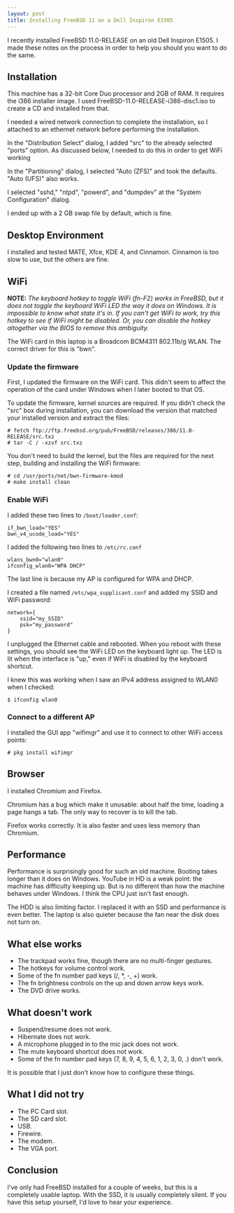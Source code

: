```yaml
---
layout: post
title: Installing FreeBSD 11 on a Dell Inspiron E1505
---
```


I recently installed FreeBSD 11.0-RELEASE on an old Dell Inspiron E1505.
I made these notes on the process in order to help you should you want to do the same.

## Installation

This machine has a 32-bit Core Duo processor and 2GB of RAM.
It requires the i386 installer image.
I used FreeBSD-11.0-RELEASE-i386-disc1.iso to create a CD and installed from that.

I needed a wired network connection to complete the installation, so I attached to an ethernet network before performing the installation.

In the "Distribution Select" dialog, I added "src" to the already selected "ports" option.
As discussed below, I needed to do this in order to get WiFi working

In the "Partitioning" dialog, I selected "Auto (ZFS)" and took the defaults.
"Auto (UFS)" also works.

I selected "sshd," "ntpd", "powerd", and "dumpdev" at the "System Configuration" dialog.

I ended up with a 2 GB swap file by default, which is fine.

## Desktop Environment

I installed and tested MATE, Xfce, KDE 4, and Cinnamon.
Cinnamon is too slow to use, but the others are fine.

## WiFi

**NOTE:** _The keyboard hotkey to toggle WiFi (fn-F2) works in FreeBSD, but it does not toggle the keyboard WiFi LED the way it does on Windows.
It is impossible to know what state it's in.
If you can't get WiFi to work, try this hotkey to see if WiFi might be disabled.
Or, you can disable the hotkey altogether via the BIOS to remove this ambiguity._

The WiFi card in this laptop is a Broadcom BCM4311 802.11b/g WLAN.
The correct driver for this is "bwn".

### Update the firmware

First, I updated the firmware on the WiFi card.
This didn't seem to affect the operation of the card under Windows when I later booted to that OS.

To update the firmware, kernel sources are required.
If you didn't check the "src" box during installation, you can download the version that matched your installed version and extract the files:

    # fetch ftp://ftp.freebsd.org/pub/FreeBSD/releases/386/11.0-RELEASE/src.txz
    # tar -C / -xzvf src.txz

You don't need to build the kernel, but the files are required for the next step, building and installing the WiFi firmware:

    # cd /usr/ports/net/bwn-firmware-kmod
    # make install clean

### Enable WiFi

I added these two lines to `/boot/loader.conf`:

    if_bwn_load="YES"
    bwn_v4_ucode_load="YES"

I added the following two lines to `/etc/rc.conf`

    wlans_bwn0="wlan0"
    ifconfig_wlan0="WPA DHCP"

The last line is because my AP is configured for WPA and DHCP.

I created a file named `/etc/wpa_supplicant.conf` and added my SSID and WiFi password:

    network={
        ssid="my_SSID"
        psk="my_password"
    }

I unplugged the Ethernet cable and rebooted.
When you reboot with these settings, you should see the WiFi LED on the keyboard light up.
The LED is lit when the interface is "up," even if WiFi is disabled by the keyboard shortcut.

I knew this was working when I saw an IPv4 address assigned to WLAN0 when I checked:

    $ ifconfig wlan0

### Connect to a different AP

I installed the GUI app "wifimgr" and use it to connect to other WiFi access points:

    # pkg install wifimgr

## Browser

I installed Chromium and Firefox.

Chromium has a bug which make it unusable: about half the time, loading a page hangs a tab.
The only way to recover is to kill the tab.

Firefox works correctly.
It is also faster and uses less memory than Chromium.

## Performance

Performance is surprisingly good for such an old machine.
Booting takes longer than it does on Windows.
YouTube in HD is a weak point: the machine has difficulty keeping up.
But is no different than how the machine behaves under Windows.
I think the CPU just isn't fast enough.

The HDD is also limiting factor.
I replaced it with an SSD and performance is even better.
The laptop is also quieter because the fan near the disk does not turn on.

## What else works

* The trackpad works fine, though there are no multi-finger gestures.
* The hotkeys for volume control work.
* Some of the fn number pad keys (/, *, -, +) work.
* The fn brightness controls on the up and down arrow keys work.
* The DVD drive works.

## What doesn't work

* Suspend/resume does not work.
* Hibernate does not work.
* A microphone plugged in to the mic jack does not work.
* The mute keyboard shortcut does not work.
* Some of the fn number pad keys (7, 8, 9, 4, 5, 6, 1, 2, 3, 0, .) don't work.

It is possible that I just don't know how to configure these things.

## What I did not try

* The PC Card slot.
* The SD card slot.
* USB.
* Firewire.
* The modem.
* The VGA port.

## Conclusion

I've only had FreeBSD installed for a couple of weeks, but this is a completely usable laptop.
With the SSD, it is usually completely silent.
If you have this setup yourself, I'd love to hear your experience.
